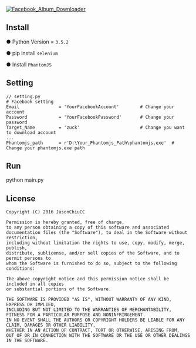 [![Facebook_Album_Downloader](https://github.com/JasonChiuCC/Facebook_Album_Downloader/blob/master/image/logo.png "Facebook_Album_Downloader")](https://github.com/JasonChiuCC/Facebook_Album_Downloader)

## Install

● Python Version = `3.5.2`

● pip install `selenium`

● Install `PhantomJS`

## Setting

```
// setting.py
# Facebook setting
Email               = 'YourFacebookAccount'        # Change your account
Password            = 'YourFacebookPassword'       # Change your password
Target_Name         = 'zuck'                       # Change you want to download account
...
Phantomjs_path      = r'D:\Your_Phantomjs_Path\phantomjs.exe'  # Change your phantomjs.exe path
```

## Run

python main.py

## License

```
Copyright (C) 2016 JasonChiuCC

Permission is hereby granted, free of charge, 
to any person obtaining a copy of this software and associated 
documentation files (the "Software"), to deal in the Software without restriction, 
including without limitation the rights to use, copy, modify, merge, publish, 
distribute, sublicense, and/or sell copies of the Software, and to permit persons to 
whom the Software is furnished to do so, subject to the following conditions:

The above copyright notice and this permission notice shall be included in all copies 
or substantial portions of the Software.

THE SOFTWARE IS PROVIDED "AS IS", WITHOUT WARRANTY OF ANY KIND, EXPRESS OR IMPLIED, 
INCLUDING BUT NOT LIMITED TO THE WARRANTIES OF MERCHANTABILITY, 
FITNESS FOR A PARTICULAR PURPOSE AND NONINFRINGEMENT. 
IN NO EVENT SHALL THE AUTHORS OR COPYRIGHT HOLDERS BE LIABLE FOR ANY CLAIM, DAMAGES OR OTHER LIABILITY, 
WHETHER IN AN ACTION OF CONTRACT, TORT OR OTHERWISE, ARISING FROM, 
OUT OF OR IN CONNECTION WITH THE SOFTWARE OR THE USE OR OTHER DEALINGS IN THE SOFTWARE.
```